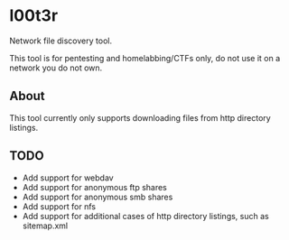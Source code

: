 # l00t3r
Network file discovery tool.

This tool is for pentesting and homelabbing/CTFs only, do not use it on a network you do not own.

## About
This tool currently only supports downloading files from http directory listings.

## TODO
- Add support for webdav
- Add support for anonymous ftp shares
- Add support for anonymous smb shares
- Add support for nfs
- Add support for additional cases of http directory listings, such as sitemap.xml
